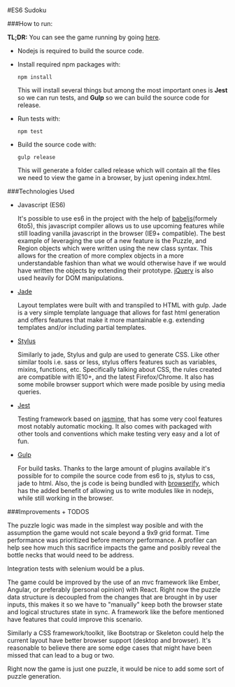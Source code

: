 #ES6 Sudoku

###How to run:

**TL;DR:** You can see the game running by going [here](http://4bram.com/sudoku).

- Nodejs is required to build the source code.

- Install required npm packages with:

      npm install

  This will install several things but among the most important ones is **Jest** so we can run tests, and **Gulp** so we can build the source code for release.

- Run tests with:

      npm test

- Build the source code with:

      gulp release

  This will generate a folder called release which will contain all the files we need to view the game in a browser, by just opening index.html.


###Technologies Used

- Javascript (ES6)

  It's possible to use es6 in the project with the help of [babeljs](https://babeljs.io/)(formely 6to5), this javascript compiler allows us to use upcoming features while still loading vanilla javascript in the browser (IE9+ compatible). The best example of leveraging the use of a new feature is the Puzzle, and Region objects which were written using the new class syntax. This allows for the creation of more complex objects in a more understandable fashion than what we would otherwise have if we would have written the objects by extending their prototype. [jQuery](https://jquery.com/) is also used heavily for DOM manipulations.

- [Jade](http://jade-lang.com/)

  Layout templates were built with and transpiled to HTML with gulp. Jade is a very simple template language that allows for fast html generation and offers features that make it more mantainable e.g. extending templates and/or including partial templates.

- [Stylus](https://learnboost.github.io/stylus/)

  Similarly to jade, Stylus and gulp are used to generate CSS. Like other similar tools i.e. sass or less, stylus offers features such as variables, mixins, functions, etc. Specifically talking about CSS, the rules created are compatible with IE10+, and the latest Firefox/Chrome. It also has some mobile browser support which were made posible by using media queries.

- [Jest](https://facebook.github.io/jest/)

  Testing framework based on [jasmine](http://jasmine.github.io/), that has some very cool features most notably automatic mocking. It also comes with packaged with other tools and conventions which make testing very easy and a lot of fun.

- [Gulp](http://gulpjs.com/)

  For build tasks. Thanks to the large amount of plugins available it's possible for to compile the source code from es6 to js, stylus to css, jade to html. Also, the js code is being bundled with [browserify](http://browserify.org/), which has the added benefit of allowing us to write modules like in nodejs, while still working in the browser.


###Improvements + TODOS

The puzzle logic was made in the simplest way posible and with the assumption the game would not scale beyond a 9x9 grid format.
Time performance was prioritized before memory performance. A profiler can help see how much this sacrifice impacts the game and posibly reveal the bottle necks that would need to be address.

Integration tests with selenium would be a plus.

The game could be improved by the use of an mvc framework like Ember, Angular, or preferably (personal opinion) with React. Right now the puzzle data structure is decoupled from the changes that are brought in by user inputs, this makes it so we have to "manually" keep both the browser state and logical structures state in sync.  A framework like the before mentioned have features that could improve this scenario.

Similarly a CSS framework/toolkit, like Bootstrap or Skeleton could help the current layout have better browser support (desktop and browser). It's reasonable to believe there are some edge cases that might have been missed that can lead to a bug or two.

Right now the game is just one puzzle, it would be nice to add some sort of puzzle generation.
